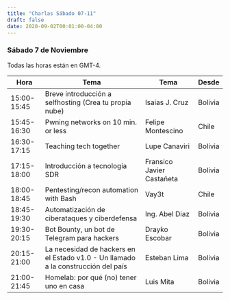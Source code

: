 ```yaml
---
title: "Charlas Sábado 07-11"
draft: false
date: 2020-09-02T00:01:00-04:00
---
```


### Sábado 7 de Noviembre

Todas las horas están en GMT-4.

| Hora | Tema | Tema | Desde |
| --- | --- | --- | --- |
| 15:00-15:45 | Breve introducción a selfhosting (Crea tu propia nube) | Isaias J. Cruz | Bolivia |
| 15:45-16:30 | Pwning networks on 10 min. or less | Felipe Montescino | Chile |
| 16:30-17:15 | Teaching tech together | Lupe Canaviri | Bolivia |
| 17:15-18:00 | Introducción a tecnología SDR | Fransico Javier Castañeta | Bolivia |
| 18:00-18:45 | Pentesting/recon automation with Bash | Vay3t | Chile |
| 18:45-19:30 | Automatización de ciberataques y ciberdefensa | Ing. Abel Diaz | Bolivia |
| 19:30-20:15 | Bot Bounty, un bot de Telegram para hackers | Drayko Escobar | Bolivia |
| 20:15-21:00 | La necesidad de hackers en el Estado v1.0 - Un llamado a la construcción del país | Esteban Lima | Bolivia |
| 21:00-21:45 | Homelab: por qué (no) tener uno en casa | Luis Mita | Bolivia |


